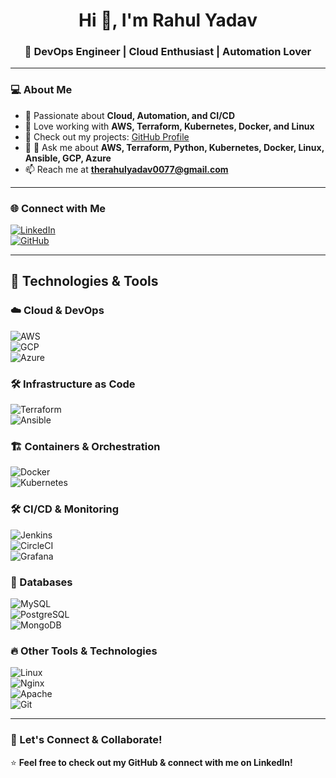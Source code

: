 <h1 align="center">Hi 👋, I'm Rahul Yadav</h1>
<h3 align="center">🚀 DevOps Engineer | Cloud Enthusiast | Automation Lover</h3>

---

### 💻 About Me  
- 🔹 Passionate about **Cloud, Automation, and CI/CD**  
- 🔹 Love working with **AWS, Terraform, Kubernetes, Docker, and Linux**  
- 🔹 Check out my projects: [GitHub Profile](https://github.com/opsstation)  
- 🔹 💬 Ask me about **AWS, Terraform, Python, Kubernetes, Docker, Linux, Ansible, GCP, Azure**  
- 📫 Reach me at **therahulyadav0077@gmail.com**  

---

### 🌐 Connect with Me  
[![LinkedIn](https://img.shields.io/badge/LinkedIn-Rahul_Yadav-blue?style=flat&logo=linkedin)](https://www.linkedin.com/in/rahul-yadav-239080221/)  
[![GitHub](https://img.shields.io/badge/GitHub-opsstation-181717?style=flat&logo=github)](https://github.com/opsstation)

---

## 🔧 Technologies & Tools  

### ☁️ Cloud & DevOps  
![AWS](https://img.shields.io/badge/Cloud-AWS-informational?style=flat&logo=amazon-aws&logoColor=white&color=2bbc8a)  
![GCP](https://img.shields.io/badge/Cloud-GCP-informational?style=flat&logo=google-cloud&logoColor=white&color=2bbc8a)  
![Azure](https://img.shields.io/badge/Cloud-Azure-informational?style=flat&logo=microsoft-azure&logoColor=white&color=2bbc8a)  

### 🛠️ Infrastructure as Code  
![Terraform](https://img.shields.io/badge/IaC-Terraform-informational?style=flat&logo=terraform&logoColor=white&color=2bbc8a)  
![Ansible](https://img.shields.io/badge/Automation-Ansible-informational?style=flat&logo=ansible&logoColor=white&color=2bbc8a)  

### 🏗️ Containers & Orchestration  
![Docker](https://img.shields.io/badge/Containers-Docker-informational?style=flat&logo=docker&logoColor=white&color=2bbc8a)  
![Kubernetes](https://img.shields.io/badge/Orchestration-Kubernetes-informational?style=flat&logo=kubernetes&logoColor=white&color=2bbc8a)  

### 🛠️ CI/CD & Monitoring  
![Jenkins](https://img.shields.io/badge/CI/CD-Jenkins-informational?style=flat&logo=jenkins&logoColor=white&color=2bbc8a)  
![CircleCI](https://img.shields.io/badge/CI/CD-CircleCI-informational?style=flat&logo=circleci&logoColor=white&color=2bbc8a)  
![Grafana](https://img.shields.io/badge/Monitoring-Grafana-informational?style=flat&logo=grafana&logoColor=white&color=2bbc8a)  

### 💾 Databases  
![MySQL](https://img.shields.io/badge/Database-MySQL-informational?style=flat&logo=mysql&logoColor=white&color=2bbc8a)  
![PostgreSQL](https://img.shields.io/badge/Database-PostgreSQL-informational?style=flat&logo=postgresql&logoColor=white&color=336791)  
![MongoDB](https://img.shields.io/badge/Database-MongoDB-informational?style=flat&logo=mongodb&logoColor=white&color=2bbc8a)  

### 🔥 Other Tools & Technologies  
![Linux](https://img.shields.io/badge/OS-Linux-informational?style=flat&logo=linux&logoColor=white&color=2bbc8a)  
![Nginx](https://img.shields.io/badge/Web_Server-Nginx-informational?style=flat&logo=nginx&logoColor=white&color=2bbc8a)  
![Apache](https://img.shields.io/badge/Web_Server-Apache-informational?style=flat&logo=apache&logoColor=white&color=2bbc8a)  
![Git](https://img.shields.io/badge/Version_Control-Git-informational?style=flat&logo=git&logoColor=white&color=2bbc8a)  

---

### 🚀 Let's Connect & Collaborate!  
⭐ **Feel free to check out my GitHub & connect with me on LinkedIn!**  
